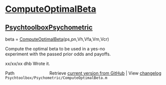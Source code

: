 # [ComputeOptimalBeta](ComputeOptimalBeta)
## [Psychtoolbox](Psychtoolbox)[Psychometric](Psychometric)

beta = [ComputeOptimalBeta](ComputeOptimalBeta)(ps,pn,Vh,Vfa,Vm,Vcr)  
  
Compute the optimal beta to be used in a yes-no  
experiment with the passed prior odds and payoffs.  
  
xx/xx/xx  dhb  Wrote it.  




<div class="code_header" style="text-align:right;">
  <span style="float:left;">Path&nbsp;&nbsp;</span> <span class="counter">Retrieve <a href=
  "https://raw.github.com/Psychtoolbox-3/Psychtoolbox-3/beta/Psychtoolbox/Psychometric/ComputeOptimalBeta.m">current version from GitHub</a> | View <a href=
  "https://github.com/Psychtoolbox-3/Psychtoolbox-3/commits/beta/Psychtoolbox/Psychometric/ComputeOptimalBeta.m">changelog</a></span>
</div>
<div class="code">
  <code>Psychtoolbox/Psychometric/ComputeOptimalBeta.m</code>
</div>

